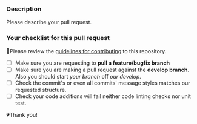 ### Description
Please describe your pull request.

### Your checklist for this pull request
🚨Please review the [guidelines for contributing](../docs/CONTRIBUTING.md) to this repository.

- [ ] Make sure you are requesting to **pull a feature/bugfix branch**
- [ ] Make sure you are making a pull request against the **develop branch**. Also you should start *your branch* off *our develop*.
- [ ] Check the commit's or even all commits' message styles matches our requested structure.
- [ ] Check your code additions will fail neither code linting checks nor unit test.

💔Thank you!
